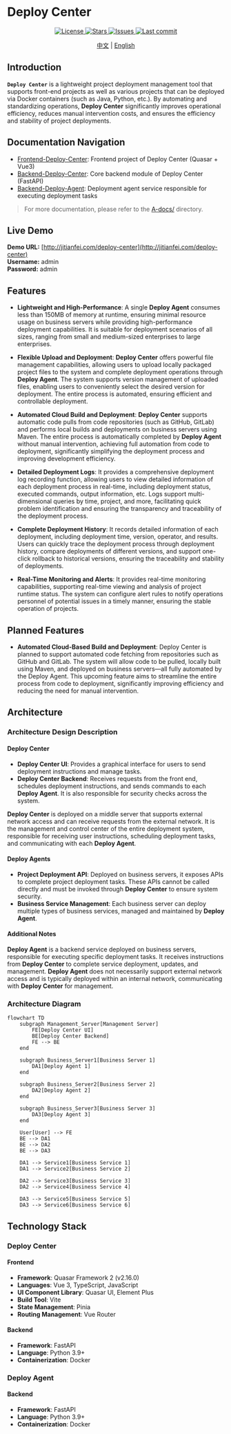 # Deploy Center

<p align="center">
  <a href="https://github.com/TianfeiJi/Deploy-Center">
    <img alt="License" src="https://img.shields.io/github/license/TianfeiJi/Deploy-Center.svg">
  </a>
  <a href="https://github.com/TianfeiJi/Deploy-Center/stargazers">
    <img alt="Stars" src="https://img.shields.io/github/stars/TianfeiJi/Deploy-Center.svg">
  </a>
  <a href="https://github.com/TianfeiJi/Deploy-Center/issues">
    <img alt="Issues" src="https://img.shields.io/github/issues/TianfeiJi/Deploy-Center.svg">
  </a>
  <a href="https://github.com/TianfeiJi/Deploy-Center/commits/main">
    <img alt="Last commit" src="https://img.shields.io/github/last-commit/TianfeiJi/Deploy-Center.svg">
  </a>
</p>

<p align="center">
  <a href="./README.md">中文</a> | <a href="./README_EN.md">English</a>
</p>

## Introduction

**`Deploy Center`** is a lightweight project deployment management tool that supports front-end projects as well as various projects that can be deployed via Docker containers (such as Java, Python, etc.). By automating and standardizing operations, **Deploy Center** significantly improves operational efficiency, reduces manual intervention costs, and ensures the efficiency and stability of project deployments.

## Documentation Navigation
- [Frontend-Deploy-Center](./Frontend-Deploy-Center/README.md): Frontend project of Deploy Center (Quasar + Vue3)  
- [Backend-Deploy-Center](./Backend-Deploy-Center/README_EN.md): Core backend module of Deploy Center (FastAPI)  
- [Backend-Deploy-Agent](./Backend-Deploy-Agent/README_EN.md): Deployment agent service responsible for executing deployment tasks  
> For more documentation, please refer to the [A-docs/](./A-docs/) directory.

## Live Demo
**Demo URL:** [http://jitianfei.com/deploy-center](http://jitianfei.com/deploy-center)  
**Username:** admin  
**Password:** admin  

## Features

- **Lightweight and High-Performance**: A single **Deploy Agent** consumes less than 150MB of memory at runtime, ensuring minimal resource usage on business servers while providing high-performance deployment capabilities. It is suitable for deployment scenarios of all sizes, ranging from small and medium-sized enterprises to large enterprises.

- **Flexible Upload and Deployment**: **Deploy Center** offers powerful file management capabilities, allowing users to upload locally packaged project files to the system and complete deployment operations through **Deploy Agent**. The system supports version management of uploaded files, enabling users to conveniently select the desired version for deployment. The entire process is automated, ensuring efficient and controllable deployment.

- **Automated Cloud Build and Deployment**: **Deploy Center** supports automatic code pulls from code repositories (such as GitHub, GitLab) and performs local builds and deployments on business servers using Maven. The entire process is automatically completed by **Deploy Agent** without manual intervention, achieving full automation from code to deployment, significantly simplifying the deployment process and improving development efficiency.

- **Detailed Deployment Logs**: It provides a comprehensive deployment log recording function, allowing users to view detailed information of each deployment process in real-time, including deployment status, executed commands, output information, etc. Logs support multi-dimensional queries by time, project, and more, facilitating quick problem identification and ensuring the transparency and traceability of the deployment process.

- **Complete Deployment History**: It records detailed information of each deployment, including deployment time, version, operator, and results. Users can quickly trace the deployment process through deployment history, compare deployments of different versions, and support one-click rollback to historical versions, ensuring the traceability and stability of deployments.

- **Real-Time Monitoring and Alerts**: It provides real-time monitoring capabilities, supporting real-time viewing and analysis of project runtime status. The system can configure alert rules to notify operations personnel of potential issues in a timely manner, ensuring the stable operation of projects.

## Planned Features
- **Automated Cloud-Based Build and Deployment**: Deploy Center is planned to support automated code fetching from repositories such as GitHub and GitLab. The system will allow code to be pulled, locally built using Maven, and deployed on business servers—all fully automated by the Deploy Agent. This upcoming feature aims to streamline the entire process from code to deployment, significantly improving efficiency and reducing the need for manual intervention.

## Architecture

### Architecture Design Description

#### Deploy Center
- **Deploy Center UI**: Provides a graphical interface for users to send deployment instructions and manage tasks.
- **Deploy Center Backend**: Receives requests from the front end, schedules deployment instructions, and sends commands to each **Deploy Agent**. It is also responsible for security checks across the system.

**Deploy Center** is deployed on a middle server that supports external network access and can receive requests from the external network. It is the management and control center of the entire deployment system, responsible for receiving user instructions, scheduling deployment tasks, and communicating with each **Deploy Agent**.

#### Deploy Agents
- **Project Deployment API**: Deployed on business servers, it exposes APIs to complete project deployment tasks. These APIs cannot be called directly and must be invoked through **Deploy Center** to ensure system security.
- **Business Service Management**: Each business server can deploy multiple types of business services, managed and maintained by **Deploy Agent**.

#### Additional Notes

**Deploy Agent** is a backend service deployed on business servers, responsible for executing specific deployment tasks. It receives instructions from **Deploy Center** to complete service deployment, updates, and management. **Deploy Agent** does not necessarily support external network access and is typically deployed within an internal network, communicating with **Deploy Center** for management.

### Architecture Diagram

```mermaid
flowchart TD
    subgraph Management_Server[Management Server]
        FE[Deploy Center UI]
        BE[Deploy Center Backend]
        FE --> BE
    end

    subgraph Business_Server1[Business Server 1]
        DA1[Deploy Agent 1]
    end

    subgraph Business_Server2[Business Server 2]
        DA2[Deploy Agent 2]
    end

    subgraph Business_Server3[Business Server 3]
        DA3[Deploy Agent 3]
    end

    User[User] --> FE
    BE --> DA1
    BE --> DA2
    BE --> DA3

    DA1 --> Service1[Business Service 1]
    DA1 --> Service2[Business Service 2]

    DA2 --> Service3[Business Service 3]
    DA2 --> Service4[Business Service 4]

    DA3 --> Service5[Business Service 5]
    DA3 --> Service6[Business Service 6]
```

## Technology Stack

### Deploy Center

#### Frontend
- **Framework**: Quasar Framework 2 (v2.16.0)
- **Languages**: Vue 3, TypeScript, JavaScript
- **UI Component Library**: Quasar UI, Element Plus
- **Build Tool**: Vite
- **State Management**: Pinia
- **Routing Management**: Vue Router

#### Backend
- **Framework**: FastAPI
- **Language**: Python 3.9+
- **Containerization**: Docker

### Deploy Agent

#### Backend
- **Framework**: FastAPI
- **Language**: Python 3.9+
- **Containerization**: Docker
